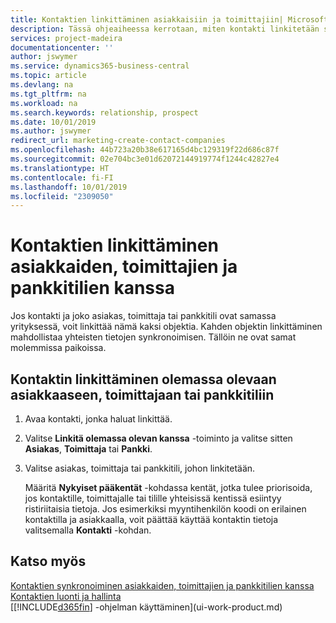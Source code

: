 ```yaml
---
title: Kontaktien linkittäminen asiakkaisiin ja toimittajiin| Microsoft Docs
description: Tässä ohjeaiheessa kerrotaan, miten kontakti linkitetään saman yrityksen asiakkaaseen, toimittajaan tai pankkitiliin yhteisten tietojen synkronointia varten.
services: project-madeira
documentationcenter: ''
author: jswymer
ms.service: dynamics365-business-central
ms.topic: article
ms.devlang: na
ms.tgt_pltfrm: na
ms.workload: na
ms.search.keywords: relationship, prospect
ms.date: 10/01/2019
ms.author: jswymer
redirect_url: marketing-create-contact-companies
ms.openlocfilehash: 44b723a20b38e617165d4bc129319f22d686c87f
ms.sourcegitcommit: 02e704bc3e01d62072144919774f1244c42827e4
ms.translationtype: HT
ms.contentlocale: fi-FI
ms.lasthandoff: 10/01/2019
ms.locfileid: "2309050"
---
```

# <a name="link-contacts-with-customers-vendors-and-bank-accounts"></a>Kontaktien linkittäminen asiakkaiden, toimittajien ja pankkitilien kanssa
Jos kontakti ja joko asiakas, toimittaja tai pankkitili ovat samassa yrityksessä, voit linkittää nämä kaksi objektia. Kahden objektin linkittäminen mahdollistaa yhteisten tietojen synkronoimisen. Tällöin ne ovat samat molemmissa paikoissa.

## <a name="link-a-contact-to-an-existing-customer-vendor-or-bank-account"></a>Kontaktin linkittäminen olemassa olevaan asiakkaaseen, toimittajaan tai pankkitiliin
1. Avaa kontakti, jonka haluat linkittää.
2. Valitse **Linkitä olemassa olevan kanssa** -toiminto ja valitse sitten **Asiakas**, **Toimittaja** tai **Pankki**.
3. Valitse asiakas, toimittaja tai pankkitili, johon linkitetään.

   Määritä **Nykyiset pääkentät** -kohdassa kentät, jotka tulee priorisoida, jos kontaktille, toimittajalle tai tilille yhteisissä kentissä esiintyy ristiriitaisia tietoja. Jos esimerkiksi myyntihenkilön koodi on erilainen kontaktilla ja asiakkaalla, voit päättää käyttää kontaktin tietoja valitsemalla **Kontakti** -kohdan.

## <a name="see-also"></a>Katso myös
[Kontaktien synkronoiminen asiakkaiden, toimittajien ja pankkitilien kanssa](marketing-synchronize-contacts-customers-vendors-bank-accounts.md)  
[Kontaktien luonti ja hallinta](marketing-contacts.md)  
[[!INCLUDE[d365fin](includes/d365fin_md.md)] -ohjelman käyttäminen](ui-work-product.md)  
